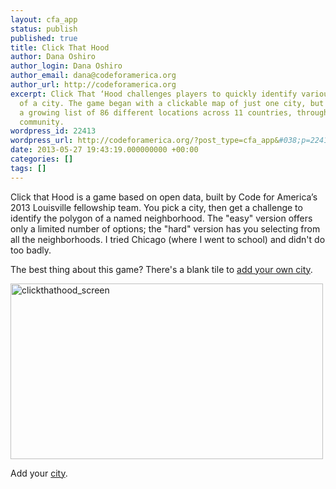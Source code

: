 ```yaml
---
layout: cfa_app
status: publish
published: true
title: Click That Hood
author: Dana Oshiro
author_login: Dana Oshiro
author_email: dana@codeforamerica.org
author_url: http://codeforamerica.org
excerpt: Click That ‘Hood challenges players to quickly identify various neighborhoods
  of a city. The game began with a clickable map of just one city, but now includes
  a growing list of 86 different locations across 11 countries, through an open source
  community.
wordpress_id: 22413
wordpress_url: http://codeforamerica.org/?post_type=cfa_app&#038;p=22413
date: 2013-05-27 19:43:19.000000000 +00:00
categories: []
tags: []
---
```

Click that Hood is a game based on open data, built by Code for America’s 2013 Louisville fellowship team. You pick a city, then get a challenge to identify the polygon of a named neighborhood. The "easy" version offers only a limited number of options; the "hard" version has you selecting from all the neighborhoods. I tried Chicago (where I went to school) and didn't do too badly.

The best thing about this game? There's a blank tile to <a href="https://github.com/codeforamerica/click_that_hood/wiki/How-to-add-a-city-to-Click-That-%E2%80%99Hood">add your own city</a>.

<img class="alignnone size-full wp-image-22414" title="clickthathood_screen" alt="clickthathood_screen" src="http://codeforamerica.org/wp-content/uploads/2013/05/clickthathood_screen.jpg" width="500" height="281" />

Add your <a href="https://github.com/codeforamerica/click_that_hood/wiki/How-to-add-a-city-to-Click-That-%E2%80%99Hood">city</a>.
